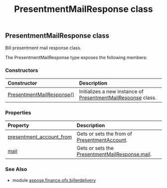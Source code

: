 ﻿---
title: PresentmentMailResponse class
second_title: Aspose.Finance for Python via .NET API References
description: 
type: docs
weight: 310
url: /python-net/aspose.finance.ofx.billerdelivery/presentmentmailresponse/
is_root: false
---

## PresentmentMailResponse class

Bill presentment mail response class.



The PresentmentMailResponse type exposes the following members:

### Constructors
| Constructor | Description |
| :- | :- |
| [PresentmentMailResponse()](/finance/python-net/aspose.finance.ofx.billerdelivery/presentmentmailresponse/__init__/#) | Initializes a new instance of [PresentmentMailResponse](/finance/python-net/aspose.finance.ofx.billerdelivery/presentmentmailresponse) class. |


### Properties
| Property | Description |
| :- | :- |
| [presentment_account_from](/finance/python-net/aspose.finance.ofx.billerdelivery/presentmentmailresponse/presentment_account_from) | Gets or sets the from of [PresentmentAccount](/finance/python-net/aspose.finance.ofx/presentmentaccount). |
| [mail](/finance/python-net/aspose.finance.ofx.billerdelivery/presentmentmailresponse/mail) | Gets or sets the [PresentmentMailResponse.mail](/finance/python-net/aspose.finance.ofx.billerdelivery/presentmentmailresponse#mail). |


### See Also

* module [aspose.finance.ofx.billerdelivery](../)
